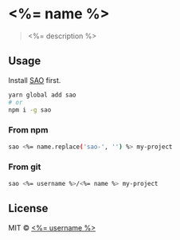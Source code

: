 # <%= name %>

> <%= description %>

## Usage

Install [SAO](https://github.com/saojs/sao) first.

```bash
yarn global add sao
# or
npm i -g sao
```

### From npm

```bash
sao <%= name.replace('sao-', '') %> my-project
```

### From git

```bash
sao <%= username %>/<%= name %> my-project
```

## License

MIT &copy; [<%= username %>](<%= website %>)
